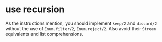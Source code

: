 # use recursion

As the instructions mention, you should implement `keep/2` and `discard/2` without the use of `Enum.filter/2`, `Enum.reject/2`. Also avoid their `Stream` equivalents and list comprehensions.
